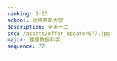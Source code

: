 ```yaml
---
ranking: 1-15
school: 达特茅斯大学
description: 全美十二
src: /assets/offer_update/077.jpg
major: 健康数据科学
sequence: 77
---
```

